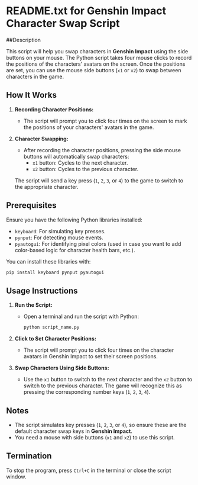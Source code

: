 # README.txt for Genshin Impact Character Swap Script

##Description

This script will help you swap characters in **Genshin Impact** using the side buttons on your mouse. The Python script takes four mouse clicks to record the positions of the characters' avatars on the screen. Once the positions are set, you can use the mouse side buttons (`x1` or `x2`) to swap between characters in the game.

## How It Works

1. **Recording Character Positions:**
   - The script will prompt you to click four times on the screen to mark the positions of your characters' avatars in the game.
   
2. **Character Swapping:**
   - After recording the character positions, pressing the side mouse buttons will automatically swap characters:
     - `x1` button: Cycles to the next character.
     - `x2` button: Cycles to the previous character.

   The script will send a key press (`1`, `2`, `3`, or `4`) to the game to switch to the appropriate character.

## Prerequisites

Ensure you have the following Python libraries installed:

- `keyboard`: For simulating key presses.
- `pynput`: For detecting mouse events.
- `pyautogui`: For identifying pixel colors (used in case you want to add color-based logic for character health bars, etc.).

You can install these libraries with:

```bash
pip install keyboard pynput pyautogui
```

## Usage Instructions

1. **Run the Script:**
   - Open a terminal and run the script with Python:
     ```bash
     python script_name.py
     ```

2. **Click to Set Character Positions:**
   - The script will prompt you to click four times on the character avatars in Genshin Impact to set their screen positions.

3. **Swap Characters Using Side Buttons:**
   - Use the `x1` button to switch to the next character and the `x2` button to switch to the previous character. The game will recognize this as pressing the corresponding number keys (`1`, `2`, `3`, `4`).

## Notes

- The script simulates key presses (`1`, `2`, `3`, or `4`), so ensure these are the default character swap keys in **Genshin Impact**.
- You need a mouse with side buttons (`x1` and `x2`) to use this script.

## Termination

To stop the program, press `Ctrl+C` in the terminal or close the script window.
